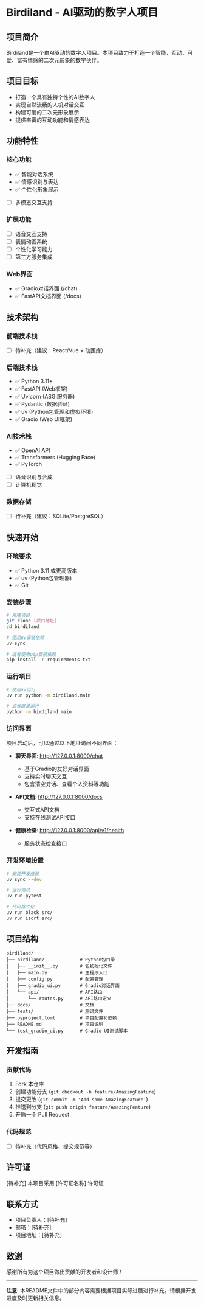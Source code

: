# Birdiland - AI驱动的数字人项目

## 项目简介

Birdiland是一个由AI驱动的数字人项目。本项目致力于打造一个智能、互动、可爱、富有情感的二次元形象的数字伙伴。

## 项目目标

- 打造一个具有独特个性的AI数字人
- 实现自然流畅的人机对话交互
- 构建可爱的二次元形象展示
- 提供丰富的互动功能和情感表达

## 功能特性

### 核心功能
- ✅ 智能对话系统
- ✅ 情感识别与表达
- ✅ 个性化形象展示
- [ ] 多模态交互支持

### 扩展功能
- [ ] 语音交互支持
- [ ] 表情动画系统
- [ ] 个性化学习能力
- [ ] 第三方服务集成

### Web界面
- ✅ Gradio对话界面 (/chat)
- ✅ FastAPI文档界面 (/docs)

## 技术架构

### 前端技术栈
- [ ] 待补充（建议：React/Vue + 动画库）

### 后端技术栈  
- ✅ Python 3.11+
- ✅ FastAPI (Web框架)
- ✅ Uvicorn (ASGI服务器)
- ✅ Pydantic (数据验证)
- ✅ uv (Python包管理和虚拟环境)
- ✅ Gradio (Web UI框架)

### AI技术栈
- ✅ OpenAI API
- ✅ Transformers (Hugging Face)
- ✅ PyTorch
- [ ] 语音识别与合成
- [ ] 计算机视觉

### 数据存储
- [ ] 待补充（建议：SQLite/PostgreSQL）

## 快速开始

### 环境要求
- ✅ Python 3.11 或更高版本
- ✅ uv (Python包管理器)
- ✅ Git

### 安装步骤
```bash
# 克隆项目
git clone [项目地址]
cd birdiland

# 使用uv安装依赖
uv sync

# 或者使用pip安装依赖
pip install -r requirements.txt
```

### 运行项目
```bash
# 使用uv运行
uv run python -m birdiland.main

# 或者直接运行
python -m birdiland.main
```

### 访问界面
项目启动后，可以通过以下地址访问不同界面：

- **聊天界面**: http://127.0.0.1:8000/chat
  - 基于Gradio的友好对话界面
  - 支持实时聊天交互
  - 包含清空对话、查看个人资料等功能

- **API文档**: http://127.0.0.1:8000/docs
  - 交互式API文档
  - 支持在线测试API接口

- **健康检查**: http://127.0.0.1:8000/api/v1/health
  - 服务状态检查接口

### 开发环境设置
```bash
# 安装开发依赖
uv sync --dev

# 运行测试
uv run pytest

# 代码格式化
uv run black src/
uv run isort src/
```

## 项目结构

```
birdiland/
├── birdiland/             # Python包目录
│   ├── __init__.py        # 包初始化文件
│   ├── main.py            # 主程序入口
│   ├── config.py          # 配置管理
│   ├── gradio_ui.py       # Gradio对话界面
│   └── api/               # API路由
│       └── routes.py      # API路由定义
├── docs/                  # 文档
├── tests/                 # 测试文件
├── pyproject.toml         # 项目配置和依赖
├── README.md              # 项目说明
└── test_gradio_ui.py      # Gradio UI测试脚本
```

## 开发指南

### 贡献代码
1. Fork 本仓库
2. 创建功能分支 (`git checkout -b feature/AmazingFeature`)
3. 提交更改 (`git commit -m 'Add some AmazingFeature'`)
4. 推送到分支 (`git push origin feature/AmazingFeature`)
5. 开启一个 Pull Request

### 代码规范
- [ ] 待补充（代码风格、提交规范等）

## 许可证

[待补充] 本项目采用 [许可证名称] 许可证

## 联系方式

- 项目负责人：[待补充]
- 邮箱：[待补充]
- 项目地址：[待补充]

## 致谢

感谢所有为这个项目做出贡献的开发者和设计师！

---

**注意**: 本README文件中的部分内容需要根据项目实际进展进行补充。请根据开发进度及时更新相关信息。
